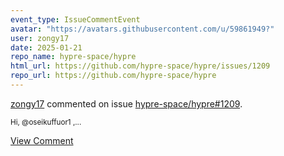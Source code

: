 ```yaml
---
event_type: IssueCommentEvent
avatar: "https://avatars.githubusercontent.com/u/59861949?"
user: zongy17
date: 2025-01-21
repo_name: hypre-space/hypre
html_url: https://github.com/hypre-space/hypre/issues/1209
repo_url: https://github.com/hypre-space/hypre
---
```


<a href='https://github.com/zongy17' target='_blank'>zongy17</a> commented on issue <a href='https://github.com/hypre-space/hypre/issues/1209' target='_blank'>hypre-space/hypre#1209</a>.

<small>Hi, @oseikuffuor1 ,...</small>

<a href='https://github.com/hypre-space/hypre/issues/1209' target='_blank'>View Comment</a>